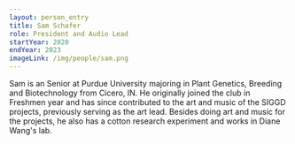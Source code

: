 ```yaml
---
layout: person_entry
title: Sam Schafer
role: President and Audio Lead
startYear: 2020
endYear: 2023
imageLink: /img/people/sam.png
---
```

<!--Put description here:-->
Sam is an Senior at Purdue University majoring in Plant Genetics, Breeding and Biotechnology from Cicero, IN. He originally joined the club in Freshmen year and has since contributed to the art and music of the SIGGD projects, previously serving as the art lead. Besides doing art and music for the projects, he also has a cotton research experiment and works in Diane Wang's lab.